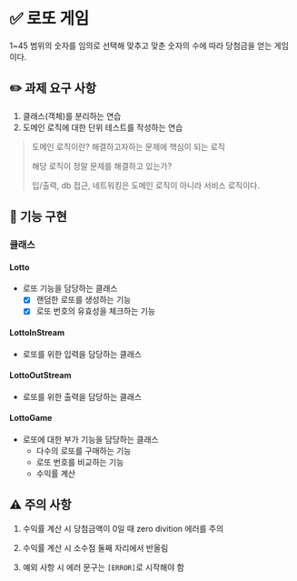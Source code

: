 # ✅ 로또 게임

1~45 범위의 숫자를 임의로 선택해 맞추고 맞춘 숫자의 수에 따라 당첨금을 얻는 게임이다.

## ✏️ 과제 요구 사항

1. 클래스(객체)를 분리하는 연습
2. 도메인 로직에 대한 단위 테스트를 작성하는 연습

> 도메인 로직이란? 해결하고자하는 문제에 핵심이 되는 로직
>
> 해당 로직이 정말 문제를 해결하고 있는가?
>
> 입/출력, db 접근, 네트워킹은 도메인 로직이 아니라 서비스 로직이다.

## 🚀 기능 구현

### 클래스

#### Lotto
  - 로또 기능을 담당하는 클래스
    - [x] 랜덤한 로또를 생성하는 기능
    - [x] 로또 번호의 유효성을 체크하는 기능

#### LottoInStream
  - 로또를 위한 입력을 담당하는 클래스

#### LottoOutStream
  - 로또를 위한 출력을 담당하는 클래스

#### LottoGame
  - 로또에 대한 부가 기능을 담당하는 클래스
    - 다수의 로또를 구매하는 기능
    - 로또 번호를 비교하는 기능
    - 수익률 계산

## ⚠️ 주의 사항

1. 수익률 계산 시 당첨금액이 0일 때 zero divition 에러를 주의

2. 수익률 계산 시 소수점 둘째 자리에서 반올림

3. 예외 사항 시 에러 문구는 `[ERROR]`로 시작해야 함